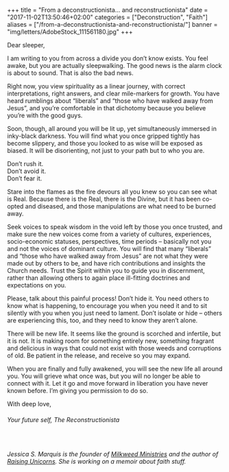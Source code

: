 +++
title = "From a deconstructionista… and reconstructionista"
date = "2017-11-02T13:50:46+02:00"
categories = ["Deconstruction", "Faith"]
aliases = ["/from-a-deconstructionista-and-reconstructionista/"]
banner = "img/letters/AdobeStock_111561180.jpg"
+++
<div class="mk-single-content clearfix" itemprop="mainEntityOfPage">
	<p>Dear sleeper,</p>
<p>I am writing to you from across a divide you don’t know exists. You feel awake, but you are actually sleepwalking. The good news is the alarm clock is about to sound. That is also the bad news.</p>
<p><span id="more-406"></span></p>
<p>Right now, you view spirituality as a linear journey, with correct interpretations, right answers, and clear mile-markers for growth.&nbsp;You have heard rumblings about “liberals” and “those who have walked away from Jesus”, and you’re comfortable in that dichotomy because you believe you’re with the good guys.</p>
<p>Soon, though, all around you will be lit up, yet simultaneously immersed in inky-black darkness. You will find what you once gripped tightly has become slippery, and those you looked to as wise will be exposed as biased. It will be disorienting, not just to your path but to who you are.</p>
<p>Don’t rush it.<br>
Don’t avoid it.<br>
Don’t fear it.</p>
<p>Stare into the flames as the fire devours all you knew so you can see what is Real. Because there is the Real, there is the Divine, but it has been co-opted and diseased, and those manipulations are what need to be burned away.</p>
<p>Seek voices to speak wisdom in the void left by those you once trusted, and make sure the new voices come from a variety of cultures, experiences, socio-economic statuses, perspectives, time periods – basically not you and not the voices of dominant culture. You will find that many “liberals” and “those who have walked away from Jesus” are not what they were made out by others to be, and have rich contributions and insights the Church needs.&nbsp;Trust the Spirit within you to guide you in discernment, rather than allowing others to again place ill-fitting doctrines and expectations on you.</p>
<p>Please, talk about this painful process! Don’t hide it. You need others to know what is happening, to encourage you when you need it and to sit silently with you when you just need to lament. Don’t isolate or hide – others are experiencing this, too, and they need to know they aren’t alone.</p>
<p>There will be new life. It seems like the ground is scorched and infertile, but it is not. It is making room for something entirely new, something fragrant and delicious in ways that could not exist with those weeds and corruptions of old. Be patient in the release, and receive so you may expand.</p>
<p>When you are finally and fully awakened, you will see the new life all around you. You will grieve what once was, but you will no longer be able to connect with it. Let it go and move forward in liberation you have never known before. I’m giving you permission to do so.</p>
<p>With deep love,</p>
<h6 class="signature">Your future self,&nbsp;The Reconstructionista</h6>
<p>&nbsp;</p>
<p><em>Jessica S. Marquis is the founder of <a href="http://milkweedministries.com">Milkweed Ministries</a> and the author of <a href="https://www.amazon.com/Raising-Unicorns-Step-Step-Successful/dp/1440525900">Raising Unicorns</a>. She is working on a memoir about faith stuff.</em></p>
</div>